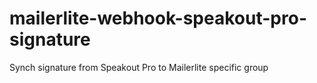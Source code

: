 # mailerlite-webhook-speakout-pro-signature
Synch signature from Speakout Pro to Mailerlite specific group 
